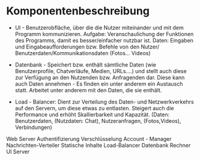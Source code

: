 # Komponentenbeschreibung

 * UI - Benutzerobfläche, über die die Nutzer miteinander und mit dem Programm kommunizieren. Aufgabe: Veranschaulichung der Funktionen des Programms, damit es besser/einfacher nutzbar ist. Daten: Eingaben und Eingabeaufforderungen bzw. Befehle von den Nutzer/ Benutzerdaten/Kommunikationsdaten (Fotos... Videos)
 
 * Datenbank - Speichert bzw. enthält sämtliche Daten (wie Benutzerprofile, Chatverläufe, Medien, URLs....) und stellt auch diese zur Verfügung an den Nutzenden bzw. Anfragenden dar. Diese kann auch Daten annehmen - Es finden ein unter anderem ein Austausch statt.
   Arbeitet unter anderem mit den Daten, die sie enthält.
   
  * Load - Balancer: Dient zur Verteilung des Daten- und Netzwerkverkehrs auf den Servern, um diese etwas zu entlasten. Steigert auch die Performance und erhöht Skallierbarkeit und Kapazität. (Daten: Benutzerdaten, (Nutzdaten: Chat), Nutzeranfragen, (Fotos,Videos), Verbindungen)
  
  
  
 
 



Web Server
Authentifizierung
Verschlüsselung
Account - Manager
Nachrichten-Verteiler
Statische Inhalte
Load-Balancer
Datenbank
Rechner
UI
Server
